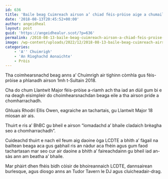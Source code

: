 ```yaml
---
id: 636
title: 'Baile beag Cuimreach airson a’ chiad fèis-pròise aige a chumail'
date: '2018-08-13T20:45:52+00:00'
author: angeidheal
layout: post
guid: 'https://angeidhealur.scot/?p=636'
permalink: /2018-08-13-baile-beag-cuimreach-airson-a-chiad-feis-proise-aige-a-chumail/
image: /wp-content/uploads/2022/12/2018-08-13-baile-beag-cuimreach-airson-a-chiad-feis-proise-aige-a-chumail.webp
categories:
    - 'A'' Chuimrigh'
    - 'An Rìoghachd Aonaichte'
    - Pròis
---
```


Tha coimhearsnachd beag anns a’ Chuimrigh air tighinn còmhla gus fèis-pròise a phlanadh airson 1mh t-Sultain 2018.

Cha do chum Llantwit Major fèis-pròise a-riamh ach tha iad an dùil gum bi e na deagh eisimpleir do choimhearsnachdan beaga eile a tha airson pride a chomharrachadh.

Ghluais Rhodri Ellis Owen, eagraiche an tachartais, gu Llantwit Major 18 mìosan air ais.

Thuirt e ris a’ BhBC gu bheil e airson “iomadachd a’ bhaile cladaich brèagha seo a chomharrachadh”.

Cuideachd thuirt e nach eil feum aig daoine òga LCDTE a bhith a’ fàgail na bailtean beaga aca gus gabhail ris an nàdur aca fhèin agus gum faod tachartasan mar seo cur air daoine a bhith a’ faireachdainn gu bheil iad an-sàs ann am beatha a’ bhaile.

Mar phàirt dhen fhèis bidh còisir de bhoireannaich LCDTE, dannsairean burlesque, agus diosgo anns an Tudor Tavern le DJ agus cluicheadair-drag.